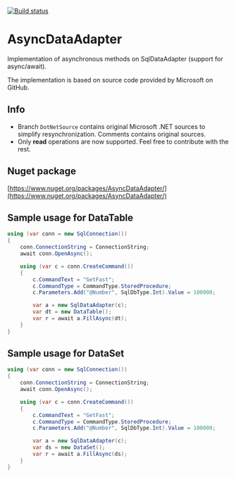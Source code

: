 [![Build status](https://ci.appveyor.com/api/projects/status/nk697460b4mpnjrc?svg=true)](https://ci.appveyor.com/project/voloda/asyncdataadapter)

# AsyncDataAdapter

Implementation of asynchronous methods on SqlDataAdapter (support for async/await).

The implementation is based on source code provided by Microsoft on GitHub.

## Info

* Branch ```DotNetSource``` contains original Microsoft .NET sources to simplify resynchronization. Comments contains original sources.
* Only **read** operations are now supported. Feel free to contribute with the rest.

## Nuget package

[https://www.nuget.org/packages/AsyncDataAdapter/](https://www.nuget.org/packages/AsyncDataAdapter/)

## Sample usage for DataTable

```csharp
using (var conn = new SqlConnection())
{
    conn.ConnectionString = ConnectionString;
    await conn.OpenAsync();

    using (var c = conn.CreateCommand())
    {
        c.CommandText = "GetFast";
        c.CommandType = CommandType.StoredProcedure;
        c.Parameters.Add("@Number", SqlDbType.Int).Value = 100000;

        var a = new SqlDataAdapter(c);
        var dt = new DataTable();
        var r = await a.FillAsync(dt);
    }
}
```

## Sample usage for DataSet

```csharp
using (var conn = new SqlConnection())
{
    conn.ConnectionString = ConnectionString;
    await conn.OpenAsync();

    using (var c = conn.CreateCommand())
    {
        c.CommandText = "GetFast";
        c.CommandType = CommandType.StoredProcedure;
        c.Parameters.Add("@Number", SqlDbType.Int).Value = 100000;

        var a = new SqlDataAdapter(c);
        var ds = new DataSet();
        var r = await a.FillAsync(ds);
    }
}
```
